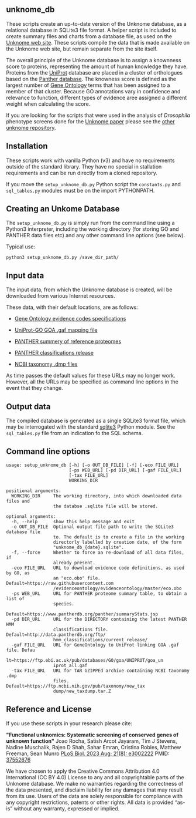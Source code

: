 unknome_db
----------

These scripts create an up-to-date version of the Unknome database, as a relational database in SQLite3 file format.
A helper script is included to create summary files and charts from a database file, as used on the [Unknome web site](https://unknome.mrc-lmb.cam.ac.uk). These scripts compile the data that is made available on the Unknome web site, but remain separate from the site itself.

The overall principle of the Unknome database is to assign a knownness score to proteins, representing the amount of human knowledge they have.
Proteins from the [UniProt](https://www.uniprot.org/) database are placed in a cluster of orthologues based on the [Panther database](https://pantherdb.org/).
The knowness score is defined as the largest number of [Gene Ontology](http://geneontology.org/) terms that has been assigned to a member of that cluster. Because GO annotations vary in confidence and relevance to function, different types of evidence aree assigned a different weight when calculating the score. 


If you are looking for the scripts that were used in the analysis of *Drosophila* phenotype screens done for the [Unknome paper](https://pubmed.ncbi.nlm.nih.gov/37552676/) please see the [other unknome repository](https://github.com/tjs23/unknome).


Installation
------------

These scripts work with vanilla Python (v3) and have no requirements outside of the standard library.
They have no special in stallation requirements and can be run directly from a cloned repository.

If you move the `setup_unknome_db.py` Python script the `constants.py` and `sql_tables.py` modules must be
on the import PYTHONPATH.


Creating an Unkome Database
---------------------------

The `setup_unknome_db.py` is simply run from the command line using a Python3 interpreter, including the working directory (for storing GO and PANTHER data files etc) and any other command line options (see below).

Typical use:

  `python3 setup_unknome_db.py /save_dir_path/`


Input data
-----------

The input data, from which the Unknome database is created, will be downloaded from various Internet resources. 

These data, with their default locations, are as follows:

* [Gene Ontology evidence codes specifications](https://raw.githubusercontent.com/evidenceontology/evidenceontology/master/eco.obo)

* [UniProt-GO GOA .gaf mapping file](https://ftp.ebi.ac.uk/pub/databases/GO/goa/UNIPROT/goa_uniprot_all.gaf)

* [PANTHER summery of reference proteomes](https://www.pantherdb.org/panther/summaryStats.jsp)

* [PANTHER classifications release](http://data.pantherdb.org/ftp/hmm_classifications/current_release/)

* [NCBI taxonomy .dmp files](https://ftp.ncbi.nih.gov/pub/taxonomy/new_taxdump/new_taxdump.tar.Z)

As time passes the default values for these URLs may no longer work.
However, all the URLs may be specified as command line options in the event that they change. 

Output data
-----------

The compiled database is generated as a single SQLite3 format file, which may be interrogated with the standard [sqlite3](https://docs.python.org/3/library/sqlite3.html) Python module. See the `sql_tables.py` file from an indication fo the SQL schema.

Command line options
--------------------

```
usage: setup_unknome_db [-h] [-o OUT_DB_FILE] [-f] [-eco FILE_URL]
                        [-ps WEB_URL] [-pd DIR_URL] [-gaf FILE_URL]
                        [-tax FILE_URL]
                        WORKING_DIR
```

```
positional arguments:
  WORKING_DIR     The working directory, into which downloaded data files and
                  the databse .sqlite file will be stored.
```

```
optional arguments:
  -h, --help      show this help message and exit
  -o OUT_DB_FILE  Optional output file path to write the SQLite3 database file
                  to. The default is to create a file in the working
                  directorly labelled by creation date, of the form
                  "unknome_db_{date}.sqlite".
  -f, --force     Whether to force aa re-download of all data files, if
                  already present.
  -eco FILE_URL   URL to download evidence code definitions, as used by GO, as
                  an "eco.obo" file. Default=https://raw.githubusercontent.com
                  /evidenceontology/evidenceontology/master/eco.obo
  -ps WEB_URL     URL for PANTHER proteome summary table, to obtain a list of
                  species.
                  Default=https://www.pantherdb.org/panther/summaryStats.jsp
  -pd DIR_URL     URL for the DIRECTORY containing the latest PANTHER HMM
                  classifications file. Default=http://data.pantherdb.org/ftp/
                  hmm_classifications/current_release/
  -gaf FILE_URL   URL for GeneOntology to UniProt linking GOA .gaf file. Defau
                  lt=https://ftp.ebi.ac.uk/pub/databases/GO/goa/UNIPROT/goa_un
                  iprot_all.gaf
  -tax FILE_URL   URL for TAR GZIPPEd archive containing NCBI taxonomy .dmp
                  files. Default=https://ftp.ncbi.nih.gov/pub/taxonomy/new_tax
                  dump/new_taxdump.tar.Z
```

Reference and License
---------------------

If you use these scripts in your research please cite:

**"Functional unknomics: Systematic screening of conserved genes of unknown function"**
Joao Rocha, Satish Arcot Jayaram, Tim J Stevens, Nadine Muschalik,
Rajen D Shah, Sahar Emran, Cristina Robles, Matthew Freeman, Sean Munro
[PLoS Biol. 2023 Aug; 21(8): e3002222](https://journals.plos.org/plosbiology/article?id=10.1371/journal.pbio.3002222) PMID: [37552676](https://pubmed.ncbi.nlm.nih.gov/37552676/)

We have chosen to apply the Creative Commons Attribution 4.0 International (CC BY 4.0) License to any and all copyrightable parts of the Unknome database. We make no warranties regarding the correctness of the data presented, and disclaim liability for any damages that may result from its use. Users of the data are solely responsible for compliance with any copyright restrictions, patents or other rights. All data is provided “as-is” without any warranty, expressed or implied. 

